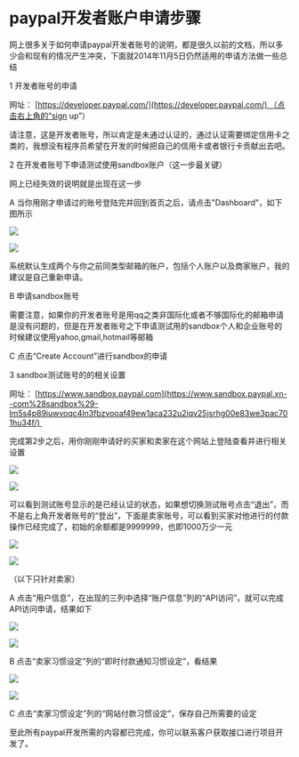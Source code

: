 # paypal开发者账户申请步骤
网上很多关于如何申请paypal开发者账号的说明，都是很久以前的文档，所以多少会和现有的情况产生冲突，下面就2014年11月5日仍然适用的申请方法做一些总结

1 开发者账号的申请

网址： [https://developer.paypal.com/](https://developer.paypal.com/) （点击右上角的“sign up”）

请注意，这是开发者账号，所以肯定是未通过认证的，通过认证需要绑定信用卡之类的，我想没有程序员希望在开发的时候把自己的信用卡或者银行卡贡献出去吧。

2 在开发者账号下申请测试使用sandbox账户（这一步最关键）

网上已经失效的说明就是出现在这一步

A 当你用刚才申请过的账号登陆完并回到首页之后，请点击"Dashboard"，如下图所示

![](https://img-blog.csdn.net/20141107154158203?watermark/2/text/aHR0cDovL2Jsb2cuY3Nkbi5uZXQvcWluZ2hlZ3U2ODk=/font/5a6L5L2T/fontsize/400/fill/I0JBQkFCMA==/dissolve/70/gravity/Center)  

![](https://blog.csdn.net/qinghegu689/article/details/40820585?ops_request_misc=&request_id=&biz_id=102&utm_term=paypal%E5%BC%80%E5%8F%91%E8%80%85%E7%94%B3%E8%AF%B7%E6%B5%81%E7%A8%8B&utm_medium=distribute.pc_search_result.none-task-blog-2~all~sobaiduweb~default-0-40820585.142^v88^insert_down1,239^v2^insert_chatgpt&spm=1018.2226.3001.4187)  

  

系统默认生成两个与你之前同类型邮箱的账户，包括个人账户以及商家账户，我的建议是自己重新申请。

B 申请sandbox账号

需要注意，如果你的开发者账号是用qq之类非国际化或者不够国际化的邮箱申请是没有问题的，但是在开发者账号之下申请测试用的sandbox个人和企业账号的时候建议使用yahoo,gmail,hotmail等邮箱

C 点击“Create Account”进行sandbox的申请

3 sandbox测试账号的的相关设置

网址： [https://www.sandbox.paypal.com](https://www.sandbox.paypal.xn--com%28sandbox%29-lm5s4p89iuwvoqc4ln3fbzvooaf49ew1aca232u2iqv25jsrhg00e83we3pac701hu34f/) 

完成第2步之后，用你刚刚申请好的买家和卖家在这个网站上登陆查看并进行相关设置

![](https://img-blog.csdn.net/20141107154325917?watermark/2/text/aHR0cDovL2Jsb2cuY3Nkbi5uZXQvcWluZ2hlZ3U2ODk=/font/5a6L5L2T/fontsize/400/fill/I0JBQkFCMA==/dissolve/70/gravity/Center)  

![](https://blog.csdn.net/qinghegu689/article/details/40820585?ops_request_misc=&request_id=&biz_id=102&utm_term=paypal%E5%BC%80%E5%8F%91%E8%80%85%E7%94%B3%E8%AF%B7%E6%B5%81%E7%A8%8B&utm_medium=distribute.pc_search_result.none-task-blog-2~all~sobaiduweb~default-0-40820585.142^v88^insert_down1,239^v2^insert_chatgpt&spm=1018.2226.3001.4187)  

  

可以看到测试账号显示的是已经认证的状态，如果想切换测试账号点击“退出”，而不是右上角开发者账号的“登出”，下面是卖家账号，可以看到买家对他进行的付款操作已经完成了，初始的余额都是9999999，也即1000万少一元

![](https://img-blog.csdn.net/20141107154458984?watermark/2/text/aHR0cDovL2Jsb2cuY3Nkbi5uZXQvcWluZ2hlZ3U2ODk=/font/5a6L5L2T/fontsize/400/fill/I0JBQkFCMA==/dissolve/70/gravity/Center)  

  

![](https://blog.csdn.net/qinghegu689/article/details/40820585?ops_request_misc=&request_id=&biz_id=102&utm_term=paypal%E5%BC%80%E5%8F%91%E8%80%85%E7%94%B3%E8%AF%B7%E6%B5%81%E7%A8%8B&utm_medium=distribute.pc_search_result.none-task-blog-2~all~sobaiduweb~default-0-40820585.142^v88^insert_down1,239^v2^insert_chatgpt&spm=1018.2226.3001.4187)  

（以下只针对卖家）

A 点击“用户信息”，在出现的三列中选择“账户信息”列的“API访问”，就可以完成API访问申请，结果如下

![](https://img-blog.csdn.net/20141107154444603?watermark/2/text/aHR0cDovL2Jsb2cuY3Nkbi5uZXQvcWluZ2hlZ3U2ODk=/font/5a6L5L2T/fontsize/400/fill/I0JBQkFCMA==/dissolve/70/gravity/Center)  

![](https://blog.csdn.net/qinghegu689/article/details/40820585?ops_request_misc=&request_id=&biz_id=102&utm_term=paypal%E5%BC%80%E5%8F%91%E8%80%85%E7%94%B3%E8%AF%B7%E6%B5%81%E7%A8%8B&utm_medium=distribute.pc_search_result.none-task-blog-2~all~sobaiduweb~default-0-40820585.142^v88^insert_down1,239^v2^insert_chatgpt&spm=1018.2226.3001.4187)  

  

B 点击“卖家习惯设定”列的“即时付款通知习惯设定”，看结果

![](https://img-blog.csdn.net/20141107154457817?watermark/2/text/aHR0cDovL2Jsb2cuY3Nkbi5uZXQvcWluZ2hlZ3U2ODk=/font/5a6L5L2T/fontsize/400/fill/I0JBQkFCMA==/dissolve/70/gravity/Center)  

![](https://blog.csdn.net/qinghegu689/article/details/40820585?ops_request_misc=&request_id=&biz_id=102&utm_term=paypal%E5%BC%80%E5%8F%91%E8%80%85%E7%94%B3%E8%AF%B7%E6%B5%81%E7%A8%8B&utm_medium=distribute.pc_search_result.none-task-blog-2~all~sobaiduweb~default-0-40820585.142^v88^insert_down1,239^v2^insert_chatgpt&spm=1018.2226.3001.4187)  

  

C 点击“卖家习惯设定”列的“网站付款习惯设定”，保存自己所需要的设定

  

至此所有paypal开发所需的内容都已完成，你可以联系客户获取接口进行项目开发了。